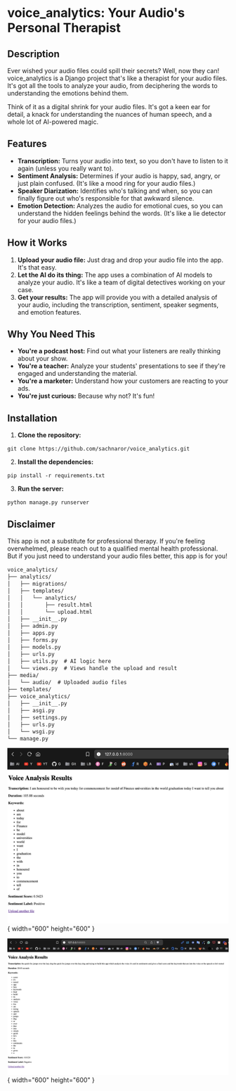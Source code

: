 
# voice_analytics: Your Audio's Personal Therapist

## Description

Ever wished your audio files could spill their secrets?  Well, now they can!  voice_analytics is a Django project that's like a therapist for your audio files.  It's got all the tools to analyze your audio, from deciphering the words to understanding the emotions behind them.

Think of it as a digital shrink for your audio files.  It's got a keen ear for detail, a knack for understanding the nuances of human speech, and a whole lot of AI-powered magic.

## Features

* **Transcription:**  Turns your audio into text, so you don't have to listen to it again (unless you really want to).
* **Sentiment Analysis:**  Determines if your audio is happy, sad, angry, or just plain confused.  (It's like a mood ring for your audio files.)
* **Speaker Diarization:**  Identifies who's talking and when, so you can finally figure out who's responsible for that awkward silence.
* **Emotion Detection:**  Analyzes the audio for emotional cues, so you can understand the hidden feelings behind the words.  (It's like a lie detector for your audio files.)

## How it Works

1. **Upload your audio file:**  Just drag and drop your audio file into the app.  It's that easy.
2. **Let the AI do its thing:**  The app uses a combination of AI models to analyze your audio.  It's like a team of digital detectives working on your case.
3. **Get your results:**  The app will provide you with a detailed analysis of your audio, including the transcription, sentiment, speaker segments, and emotion features.

## Why You Need This

* **You're a podcast host:**  Find out what your listeners are really thinking about your show.
* **You're a teacher:**  Analyze your students' presentations to see if they're engaged and understanding the material.
* **You're a marketer:**  Understand how your customers are reacting to your ads.
* **You're just curious:**  Because why not?  It's fun!

## Installation

1. **Clone the repository:**

```
git clone https://github.com/sachnaror/voice_analytics.git

```

2. **Install the dependencies:**

```
pip install -r requirements.txt

```

3. **Run the server:**

```
python manage.py runserver

```

## Disclaimer

This app is not a substitute for professional therapy.  If you're feeling overwhelmed, please reach out to a qualified mental health professional.  But if you just need to understand your audio files better, this app is for you!

```
voice_analytics/
├── analytics/
│   ├── migrations/
│   ├── templates/
│   │   └── analytics/
│   │       ├── result.html
│   │       └── upload.html
│   ├── __init__.py
│   ├── admin.py
│   ├── apps.py
│   ├── forms.py
│   ├── models.py
│   ├── urls.py
│   ├── utils.py  # AI logic here
│   └── views.py  # Views handle the upload and result
├── media/
│   └── audio/  # Uploaded audio files
├── templates/
├── voice_analytics/
│   ├── __init__.py
│   ├── asgi.py
│   ├── settings.py
│   ├── urls.py
│   └── wsgi.py
└── manage.py

```


![alt text](image.png){ width="600" height="600" }

![alt text](image-1.png){ width="600" height="600" }

